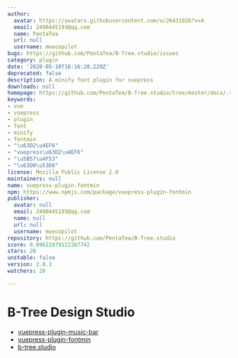 ```yaml
---
author:
  avatar: https://avatars.githubusercontent.com/u/26431026?v=4
  email: 2490445193@qq.com
  name: PentaTea
  url: null
  username: moecopilot
bugs: https://github.com/PentaTea/B-Tree.studio/issues
category: plugin
date: '2020-05-10T16:16:20.229Z'
deprecated: false
description: A minify font plugin for vuepress
downloads: null
homepage: https://github.com/PentaTea/B-Tree.studio/tree/master/docs/.vuepress/plugin/vuepress-plugin-fontmin#readme
keywords:
- vue
- vuepress
- plugin
- font
- minify
- fontmin
- "\u63D2\u4EF6"
- "vuepress\u63D2\u4EF6"
- "\u5B57\u4F53"
- "\u63D0\u53D6"
license: Mozilla Public License 2.0
maintainers: null
name: vuepress-plugin-fontmin
npm: https://www.npmjs.com/package/vuepress-plugin-fontmin
publisher:
  avatar: null
  email: 2490445193@qq.com
  name: null
  url: null
  username: moecopilot
repository: https://github.com/PentaTea/B-Tree.studio
score: 0.09622879122387742
stars: 20
unstable: false
version: 2.0.3
watchers: 20

---
```


# B-Tree Design Studio


- [vuepress-plugin-music-bar](https://github.com/PentaTea/B-Tree.studio/tree/master/docs/.vuepress/plugin/vuepress-plugin-music-bar#vuepress-plugin-music-bar)
- [vuepress-plugin-fontmin](https://github.com/PentaTea/B-Tree.studio/tree/master/docs/.vuepress/plugin/vuepress-plugin-fontmin#vuepress-plugin-fontmin)
- [b-tree.studio](http://b-tree.studio)
